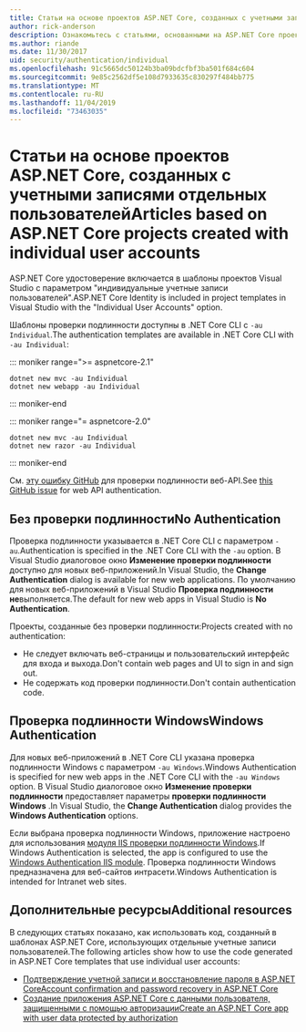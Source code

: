 ```yaml
---
title: Статьи на основе проектов ASP.NET Core, созданных с учетными записями отдельных пользователей
author: rick-anderson
description: Ознакомьтесь с статьями, основанными на ASP.NET Core проектах, созданных с учетными записями отдельных пользователей.
ms.author: riande
ms.date: 11/30/2017
uid: security/authentication/individual
ms.openlocfilehash: 91c5665dc50124b3ba09bdcfbf3ba501f684c604
ms.sourcegitcommit: 9e85c2562df5e108d7933635c830297f484bb775
ms.translationtype: MT
ms.contentlocale: ru-RU
ms.lasthandoff: 11/04/2019
ms.locfileid: "73463035"
---
```

# <a name="articles-based-on-aspnet-core-projects-created-with-individual-user-accounts"></a><span data-ttu-id="fc4d9-103">Статьи на основе проектов ASP.NET Core, созданных с учетными записями отдельных пользователей</span><span class="sxs-lookup"><span data-stu-id="fc4d9-103">Articles based on ASP.NET Core projects created with individual user accounts</span></span>

<span data-ttu-id="fc4d9-104">ASP.NET Core удостоверение включается в шаблоны проектов Visual Studio с параметром "индивидуальные учетные записи пользователей".</span><span class="sxs-lookup"><span data-stu-id="fc4d9-104">ASP.NET Core Identity is included in project templates in Visual Studio with the "Individual User Accounts" option.</span></span>

<span data-ttu-id="fc4d9-105">Шаблоны проверки подлинности доступны в .NET Core CLI с `-au Individual`.</span><span class="sxs-lookup"><span data-stu-id="fc4d9-105">The authentication templates are available in .NET Core CLI with `-au Individual`:</span></span>

::: moniker range=">= aspnetcore-2.1"

```dotnetcli
dotnet new mvc -au Individual
dotnet new webapp -au Individual
```

::: moniker-end

::: moniker range="= aspnetcore-2.0"

```dotnetcli
dotnet new mvc -au Individual
dotnet new razor -au Individual
```

::: moniker-end

<span data-ttu-id="fc4d9-106">См. [эту ошибку GitHub](https://github.com/aspnet/AspNetCore/issues/5833) для проверки подлинности веб-API.</span><span class="sxs-lookup"><span data-stu-id="fc4d9-106">See [this GitHub issue](https://github.com/aspnet/AspNetCore/issues/5833) for web API authentication.</span></span>

<a name="no"></a>

## <a name="no-authentication"></a><span data-ttu-id="fc4d9-107">Без проверки подлинности</span><span class="sxs-lookup"><span data-stu-id="fc4d9-107">No Authentication</span></span>

<span data-ttu-id="fc4d9-108">Проверка подлинности указывается в .NET Core CLI с параметром `-au`.</span><span class="sxs-lookup"><span data-stu-id="fc4d9-108">Authentication is specified in the .NET Core CLI with the `-au` option.</span></span> <span data-ttu-id="fc4d9-109">В Visual Studio диалоговое окно **Изменение проверки подлинности** доступно для новых веб-приложений.</span><span class="sxs-lookup"><span data-stu-id="fc4d9-109">In Visual Studio, the **Change Authentication** dialog is available for new web applications.</span></span> <span data-ttu-id="fc4d9-110">По умолчанию для новых веб-приложений в Visual Studio **Проверка подлинности не**выполняется.</span><span class="sxs-lookup"><span data-stu-id="fc4d9-110">The default for new web apps in Visual Studio is **No Authentication**.</span></span>

<span data-ttu-id="fc4d9-111">Проекты, созданные без проверки подлинности:</span><span class="sxs-lookup"><span data-stu-id="fc4d9-111">Projects created with no authentication:</span></span>

* <span data-ttu-id="fc4d9-112">Не следует включать веб-страницы и пользовательский интерфейс для входа и выхода.</span><span class="sxs-lookup"><span data-stu-id="fc4d9-112">Don't contain web pages and UI to sign in and sign out.</span></span>
* <span data-ttu-id="fc4d9-113">Не содержать код проверки подлинности.</span><span class="sxs-lookup"><span data-stu-id="fc4d9-113">Don't contain authentication code.</span></span>

<a name="win"></a>

## <a name="windows-authentication"></a><span data-ttu-id="fc4d9-114">Проверка подлинности Windows</span><span class="sxs-lookup"><span data-stu-id="fc4d9-114">Windows Authentication</span></span>

<span data-ttu-id="fc4d9-115">Для новых веб-приложений в .NET Core CLI указана проверка подлинности Windows с параметром `-au Windows`.</span><span class="sxs-lookup"><span data-stu-id="fc4d9-115">Windows Authentication is specified for new web apps in the .NET Core CLI with the `-au Windows` option.</span></span> <span data-ttu-id="fc4d9-116">В Visual Studio диалоговое окно **Изменение проверки подлинности** предоставляет параметры **проверки подлинности Windows** .</span><span class="sxs-lookup"><span data-stu-id="fc4d9-116">In Visual Studio, the **Change Authentication** dialog provides the **Windows Authentication** options.</span></span>

<span data-ttu-id="fc4d9-117">Если выбрана проверка подлинности Windows, приложение настроено для использования [модуля IIS проверки подлинности Windows](xref:host-and-deploy/iis/modules).</span><span class="sxs-lookup"><span data-stu-id="fc4d9-117">If Windows Authentication is selected, the app is configured to use the [Windows Authentication IIS module](xref:host-and-deploy/iis/modules).</span></span> <span data-ttu-id="fc4d9-118">Проверка подлинности Windows предназначена для веб-сайтов интрасети.</span><span class="sxs-lookup"><span data-stu-id="fc4d9-118">Windows Authentication is intended for Intranet web sites.</span></span>

## <a name="additional-resources"></a><span data-ttu-id="fc4d9-119">Дополнительные ресурсы</span><span class="sxs-lookup"><span data-stu-id="fc4d9-119">Additional resources</span></span>

<span data-ttu-id="fc4d9-120">В следующих статьях показано, как использовать код, созданный в шаблонах ASP.NET Core, использующих отдельные учетные записи пользователей.</span><span class="sxs-lookup"><span data-stu-id="fc4d9-120">The following articles show how to use the code generated in ASP.NET Core templates that use individual user accounts:</span></span>

* [<span data-ttu-id="fc4d9-121">Подтверждение учетной записи и восстановление пароля в ASP.NET Core</span><span class="sxs-lookup"><span data-stu-id="fc4d9-121">Account confirmation and password recovery in ASP.NET Core</span></span>](xref:security/authentication/accconfirm)
* [<span data-ttu-id="fc4d9-122">Создание приложения ASP.NET Core с данными пользователя, защищенными с помощью авторизации</span><span class="sxs-lookup"><span data-stu-id="fc4d9-122">Create an ASP.NET Core app with user data protected by authorization</span></span>](xref:security/authorization/secure-data)
